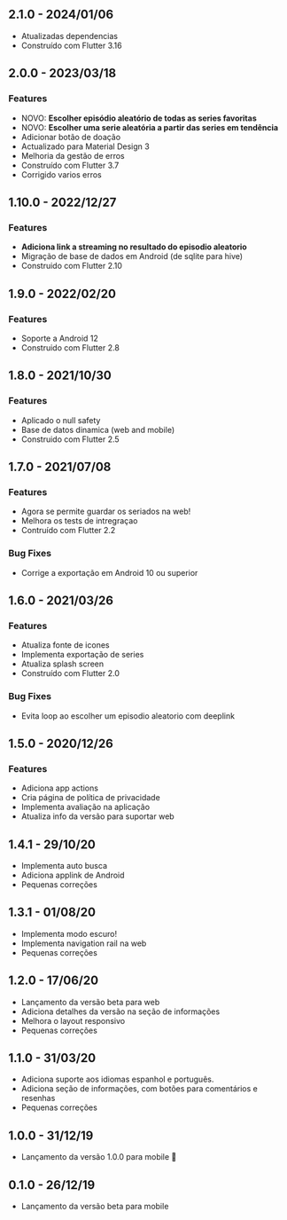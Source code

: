 ## 2.1.0 - 2024/01/06

* Atualizadas dependencias
* Construído com Flutter 3.16

## 2.0.0 - 2023/03/18

### Features

* NOVO: **Escolher episódio aleatório de todas as series favoritas**
* NOVO: **Escolher uma serie aleatória a partir das series em tendência**
* Adicionar botão de doação
* Actualizado para Material Design 3
* Melhoria da gestão de erros
* Construído com Flutter 3.7
* Corrigido varios erros

## 1.10.0 - 2022/12/27

### Features

* **Adiciona link a streaming no resultado do episodio aleatorio**
* Migração de base de dados em Android (de sqlite para hive)
* Construido com Flutter 2.10

## 1.9.0 - 2022/02/20

### Features

* Soporte a Android 12
* Construido com Flutter 2.8

## 1.8.0 - 2021/10/30

### Features

* Aplicado o null safety
* Base de datos dinamica (web and mobile)
* Construido com Flutter 2.5

## 1.7.0 - 2021/07/08

### Features

* Agora se permite guardar os seriados na web!
* Melhora os tests de intregraçao
* Contruído com Flutter 2.2

### Bug Fixes

* Corrige a exportação em Android 10 ou superior

## 1.6.0 - 2021/03/26

### Features

* Atualiza fonte de icones
* Implementa exportação de series
* Atualiza splash screen
* Construído com Flutter 2.0

### Bug Fixes

* Evita loop ao escolher um episodio aleatorio com deeplink

## 1.5.0 - 2020/12/26

### Features

* Adiciona app actions
* Cria página de política de privacidade
* Implementa avaliação na aplicação
* Atualiza info da versão para suportar web

## 1.4.1 - 29/10/20

* Implementa auto busca
* Adiciona applink de Android
* Pequenas correções

## 1.3.1 - 01/08/20

* Implementa modo escuro!
* Implementa navigation rail na web
* Pequenas correções

## 1.2.0 - 17/06/20

* Lançamento da versão beta para web
* Adiciona detalhes da versão na seção de informações
* Melhora o layout responsivo
* Pequenas correções

## 1.1.0 - 31/03/20

* Adiciona suporte aos idiomas espanhol e português.
* Adiciona seção de informações, com botões para comentários e resenhas
* Pequenas correções

## 1.0.0 - 31/12/19

* Lançamento da versão 1.0.0 para mobile 🚀

## 0.1.0 - 26/12/19

* Lançamento da versão beta para mobile
